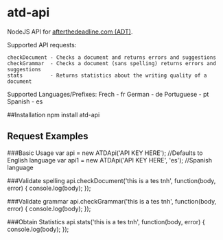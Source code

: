 atd-api
=========

NodeJS API for [afterthedeadline.com (ADT)](http://www.afterthedeadline.com/api.slp "After the Deadline API documentation").

Supported API requests:

    checkDocument - Checks a document and returns errors and suggestions
    checkGrammar  - Checks a document (sans spelling) returns errors and suggestions
    stats         - Returns statistics about the writing quality of a document

Supported Languages/Prefixes:
	Frech      - fr
	German     - de
	Portuguese - pt
	Spanish    - es

##Installation
	npm install atd-api

## Request Examples

###Basic Usage
	var api  = new ATDApi('API KEY HERE');       //Defaults to English language
	var api1 = new ATDApi('API KEY HERE', 'es'); //Spanish language

###Validate spelling
        api.checkDocument('this is a tes tnh', function(body, error) {
                console.log(body);
        });

###Validate grammar
        api.checkGrammar('this is a tes tnh', function(body, error) {
                console.log(body);
        });

###Obtain Statistics
        api.stats('this is a tes tnh', function(body, error) {
                console.log(body);
        });
